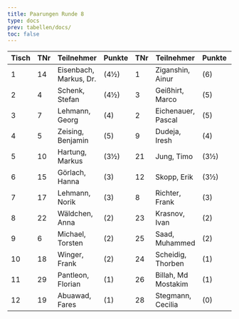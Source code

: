 ```yaml
---
title: Paarungen Runde 8
type: docs
prev: tabellen/docs/
toc: false
---
```


| Tisch | TNr | Teilnehmer             | Punkte | TNr | Teilnehmer          | Punkte | Ergebnis |
| ----- | --- | ---------------------- | ------ | --- | ------------------- | ------ | -------- |
| 1     | 14  | Eisenbach, Markus, Dr. | (4½)   | 1   | Ziganshin, Ainur    | (6)    | - - -    |
| 2     | 4   | Schenk, Stefan         | (4½)   | 3   | Geißhirt, Marco     | (5)    | 0-1      |
| 3     | 7   | Lehmann, Georg         | (4)    | 2   | Eichenauer, Pascal  | (5)    | 0-1      |
| 4     | 5   | Zeising, Benjamin      | (5)    | 9   | Dudeja, Iresh       | (4)    | 1-0      |
| 5     | 10  | Hartung, Markus        | (3½)   | 21  | Jung, Timo          | (3½)   | - - -    |
| 6     | 15  | Görlach, Hanna         | (3)    | 12  | Skopp, Erik         | (3½)   | 0-1      |
| 7     | 17  | Lehmann, Norik         | (3)    | 8   | Richter, Frank      | (3)    | 0-1      |
| 8     | 22  | Wäldchen, Anna         | (2)    | 23  | Krasnov, Ivan       | (2)    | - - -    |
| 9     | 6   | Michael, Torsten       | (2)    | 25  | Saad, Muhammed      | (2)    | - - -    |
| 10    | 18  | Winger, Frank          | (2)    | 24  | Scheidig, Thorben   | (1)    | - - -    |
| 11    | 29  | Pantleon, Florian      | (1)    | 26  | Billah, Md Mostakim | (1)    | - - -    |
| 12    | 19  | Abuawad, Fares         | (1)    | 28  | Stegmann, Cecilia   | (0)    | 1-0      |